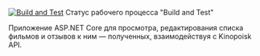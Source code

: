 [![Build and Test](https://github.com/guranik/MRAWebApp/actions/workflows/main.yml/badge.svg)](https://github.com/guranik/MRAWebApp/actions/workflows/main.yml)
Статус рабочего процесса "Build and Test"

Приложение ASP.NET Core для просмотра, редактирования списка фильмов и отзывов к ним — полученных, взаимодействуя с Kinopoisk API.
